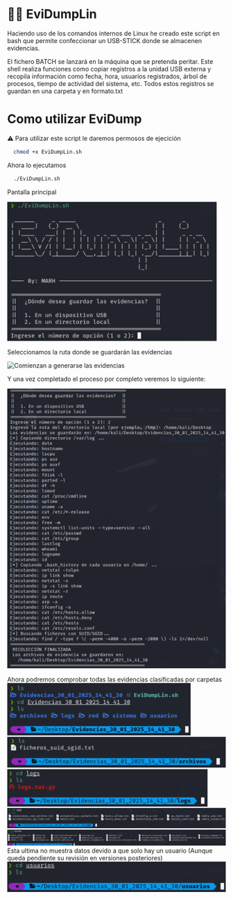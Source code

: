 # 🔎💾 EviDumpLin

Haciendo uso de los comandos internos de Linux he creado este script en bash que permite confeccionar un USB-STICK donde se almacenen evidencias.

El fichero BATCH se lanzará en la máquina que se pretenda peritar. Este shell realiza funciones como copiar registros a la unidad USB externa y recopila información como fecha, hora, usuarios registrados, árbol de procesos, tiempo de actividad del sistema, etc. Todos estos registros se guardan en una carpeta y en formato.txt



# Como utilizar EviDump 

⚠️ Para utilizar este script le daremos permosos de ejecición

```bash
  chmod +x EviDumpLin.sh
```
Ahora lo ejecutamos 

```bash
  ./EviDumpLin.sh
```
Pantalla principal

![Pantalla principal de la herramienta](img/img1.png)

Seleccionamos la ruta donde se guardarán las evidencias

![Comienzan a generarse las evidencias](img/foto2.png)

Y una vez completado el proceso por completo veremos lo siguiente: 
 
![Finalización del proceso](img/img3.png)

Ahora podremos comprobar todas las evidencias clasificadas por carpetas 
![Evidencias](img/img4.png)
![Evidencias](img/img5.png)
![Evidencias](img/img6.png)
![Evidencias](img/img7.png)
![Evidencias](img/img8.png)
Esta ultima no muestra datos devido a que solo hay un usuario (Aunque queda pendiente su revisión en versiones posteriores)
![Evidencias](img/img9.png)
